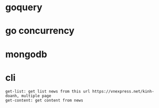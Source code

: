 # goquery
# go concurrency
# mongodb
# cli
    get-list: get list news from this url https://vnexpress.net/kinh-doanh, multiple page
    get-content: get content from news